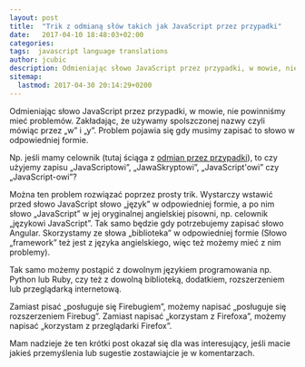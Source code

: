 ```yaml
---
layout: post
title:  "Trik z odmianą słów takich jak JavaScript przez przypadki"
date:   2017-04-10 18:48:03+02:00
categories:
tags:  javascript language translations
author: jcubic
description: Odmieniając słowo JavaScript przez przypadki, w mowie, nie powinniśmy mieć problemów. Problem pojawia się gdy musimy zapisać to słowo w odpowiedniej formie.
sitemap:
  lastmod: 2017-04-30 20:14:29+0200
---
```


Odmieniając słowo JavaScript przez przypadki, w mowie, nie powinniśmy mieć problemów. Zakładając, że używamy spolszczonej nazwy czyli mówiąc przez „w” i „y”.
Problem pojawia się gdy musimy zapisać to słowo w odpowiedniej formie.

<!-- more -->

Np. jeśli mamy celownik (tutaj ściąga z [odmian przez przypadki](http://sciaga.pl/tekst/125768-126-odmiana-przez-przypadki)), to czy użyjemy zapisu
„JavaScriptowi”, „JawaSkryptowi”, „JavaScript'owi” czy „JavaScript-owi”?

Można ten problem rozwiązać poprzez prosty trik. Wystarczy wstawić przed słowo JavaScript słowo „język” w odpowiedniej formie, a po nim słowo „JavaScript” w jej oryginalnej
angielskiej pisowni, np. celownik „językowi JavaScript”. Tak samo będzie gdy potrzebujemy zapisać słowo Angular. Skorzystamy ze słowa „biblioteka” w odpowiedniej formie (Słowo „framework”
też jest z języka angielskiego, więc też możemy mieć z nim problemy).

Tak samo możemy postąpić z dowolnym językiem programowania np. Python lub Ruby, czy też z dowolną biblioteką, dodatkiem, rozszerzeniem lub przeglądarką internetową.

Zamiast pisać „posługuje się Firebugiem”, możemy napisać „posługuje się rozszerzeniem Firebug”. Zamiast napisać „korzystam z Firefoxa”, możemy napisać „korzystam z przeglądarki Firefox”.

Mam nadzieje że ten krótki post okazał się dla was interesujący, jeśli macie jakieś przemyślenia lub sugestie zostawiajcie je w komentarzach.
